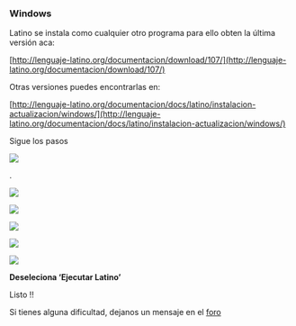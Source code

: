 ### Windows

Latino se instala como cualquier otro programa para ello obten la última versión aca:

[http://lenguaje-latino.org/documentacion/download/107/](http://lenguaje-latino.org/documentacion/download/107/)

Otras versiones puedes encontrarlas en:

[http://lenguaje-latino.org/documentacion/docs/latino/instalacion-actualizacion/windows/](http://lenguaje-latino.org/documentacion/docs/latino/instalacion-actualizacion/windows/)

Sigue los pasos

![](http://lenguaje-latino.org/documentacion/wp-content/uploads/sites/4/2017/03/lenguaje-latino-instalar-en-windows-1.png)

.

![](http://lenguaje-latino.org/documentacion/wp-content/uploads/sites/4/2017/03/lenguaje-latino-instalar-en-windows-2.png)

![](http://lenguaje-latino.org/documentacion/wp-content/uploads/sites/4/2017/03/lenguaje-latino-instalar-en-windows-4-1.png)

![](http://lenguaje-latino.org/documentacion/wp-content/uploads/sites/4/2017/03/lenguaje-latino-instalar-en-windows-5-1.png)

![](http://lenguaje-latino.org/documentacion/wp-content/uploads/sites/4/2017/03/lenguaje-latino-instalar-en-windows-6.png)

![](http://lenguaje-latino.org/documentacion/wp-content/uploads/sites/4/2017/03/lenguaje-latino-instalar-en-windows-7-1.png)

**Deseleciona ‘Ejecutar Latino’**

Listo !!

Si tienes alguna dificultad, dejanos un mensaje en el [foro](http://lenguaje-latino.org/foro/)


